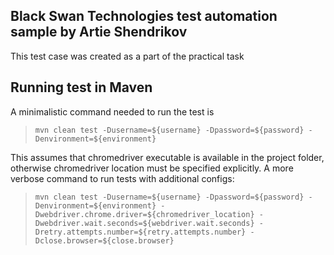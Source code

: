 ## Black Swan Technologies test automation sample by Artie Shendrikov

This test case was created as a part of the practical task

## Running test in Maven

A minimalistic command needed to run the test is
>```mvn clean test -Dusername=${username} -Dpassword=${password} -Denvironment=${environment}```

This assumes that chromedriver executable is available in the project folder, otherwise chromedriver location must be specified explicitly.
A more verbose command to run tests with additional configs:
>```mvn clean test -Dusername=${username} -Dpassword=${password} -Denvironment=${environment} -Dwebdriver.chrome.driver=${chromedriver_location} -Dwebdriver.wait.seconds=${webdriver.wait.seconds} -Dretry.attempts.number=${retry.attempts.number} -Dclose.browser=${close.browser}```
